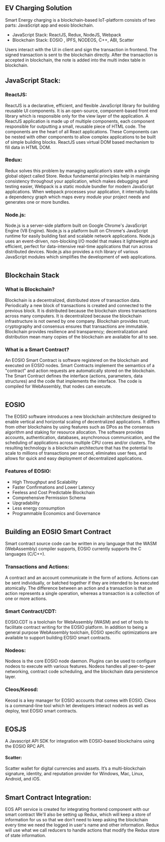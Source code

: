 EV Charging Solution
----------------------

Smart Energy charging is a blockchain-based IoT-platform consists of two parts: JavaScript app and eosio blockchain.

- JavaScript Stack:  ReactJS, Redux, NodeJS, Webpack
- Blockchain Stack: EOSIO , IPFS, NODEOS, C++, ABI, Scatter

Users interact with the UI in client and sign the transaction in frontend. The signed transaction is sent to the blockchain directly. After the transaction is accepted in blockchain, the note is added into the multi index table in blockchain.



## JavaScript Stack:  


### ReactJS:

ReactJS is a declarative, efficient, and flexible JavaScript library for building reusable UI components. It is an open-source, component-based front end library which is responsible only for the view layer of the application. A ReactJS application is made up of multiple components, each component responsible for outputting a small, reusable piece of HTML code. The components are the heart of all React applications. These Components can be nested with other components to allow complex applications to be built of simple building blocks. ReactJS uses virtual DOM based mechanism to fill data in HTML DOM.

### Redux:

Redux solves this problem by managing application’s state with a single global object called Store. Redux fundamental principles help in maintaining consistency throughout your application, which makes debugging and testing easier, Webpack is a static module bundler for modern JavaScript applications. When webpack processes your application, it internally builds a dependency graph which maps every module your project needs and generates one or more bundles.

### Node.js:

Node.js is a server-side platform built on Google Chrome's JavaScript Engine (V8 Engine). Node.js is a platform built on Chrome's JavaScript runtime for easily building fast and scalable network applications. Node.js uses an event-driven, non-blocking I/O model that makes it lightweight and efficient, perfect for data-intensive real-time applications that run across distributed devices. Node.js also provides a rich library of various JavaScript modules which simplifies the development of web applications.

#

## Blockchain Stack


### What is Blockchain?

Blockchain is a decentralized, distributed store of transaction data. Periodically a new block of transactions is created and connected to the previous block. It is distributed because the blockchain stores transactions across many computers. It is decentralized because the blockchain infrastructure is not owned by one company. Blockchain provides trust; cryptography and consensus ensures that transactions are immutable. Blockchain provides resilience and transparency; decentralization and distribution mean many copies of the blockchain are available for all to see.


### What is a Smart Contract?

An EOSIO Smart Contract is software registered on the blockchain and executed on EOSIO nodes. Smart Contracts implement the semantics of a "contract" and action requests are automatically stored on the blockchain. The Smart Contract defines the interface (actions, parameters, data structures) and the code that implements the interface. The code is compiled for WebAssembly, that nodes can execute.

#

## EOSIO

The EOSIO software introduces a new blockchain architecture designed to enable vertical and horizontal scaling of decentralized applications. It differs from other blockchains by using features such as DPos as the consensus algorithm and staking for resource allocation. The software provides accounts, authentication, databases, asynchronous communication, and the scheduling of applications across multiple CPU cores and/or clusters. The resulting technology is a blockchain architecture that has the potential to scale to millions of transactions per second, eliminates user fees, and allows for quick and easy deployment of decentralized applications.



### Features of EOSIO:

- High Throughput and Scalability
- Faster Confirmations and Lower Latency
- Feeless and Cost Predictable Blockchain
- Comprehensive Permission Schema
- Upgradability
- Less energy consumption
- Programmable Economics and Governance

#

Building an EOSIO Smart Contract
----------------------------------
Smart contract source code can be written in any language that the WASM (WebAssembly) compiler supports, EOSIO currently supports the C languages (C/C++).


### Transactions and Actions:

A contract and an account communicate in the form of actions. Actions can be sent individually, or batched together if they are intended to be executed atomically. The difference between an action and a transaction is that an action represents a single operation, whereas a transaction is a collection of one or more actions.

### Smart Contract/CDT:

EOSIO.CDT is a toolchain for WebAssembly (WASM) and set of tools to facilitate contract writing for the EOSIO platform. In addition to being a general purpose WebAssembly toolchain, EOSIO specific optimizations are available to support building EOSIO smart contracts.

### Nodeos:

Nodeos is the core EOSIO node daemon. Plugins can be used to configure nodeos to execute with various features. Nodeos handles all peer-to-peer networking, contract code scheduling, and the blockchain data persistence layer.

### Cleos/Keosd:

Keosd is a key manager for EOSIO accounts that comes with EOSIO. Cleos is a command-line tool which let developers interact nodeos as well as deploy, test EOSIO smart contracts.
 
#

EOSJS
-------
A Javascript API SDK for integration with EOSIO-based blockchains using the EOSIO RPC API.


#### Scatter:

Scatter wallet for digital currencies and assets. It’s a multi-blockchain signature, identity, and reputation provider for Windows, Mac, Linux, Android, and iOS.

#

Smart Contract Integration:
----------------------------
EOS API service is created for integrating frontend component with our smart contract We'll also be setting up Redux, which will keep a store of information for us so that we don't need to keep asking the blockchain every time we need the logged in user's name and other information. Redux will use what we call reducers to handle actions that modify the Redux store of state information.

#




